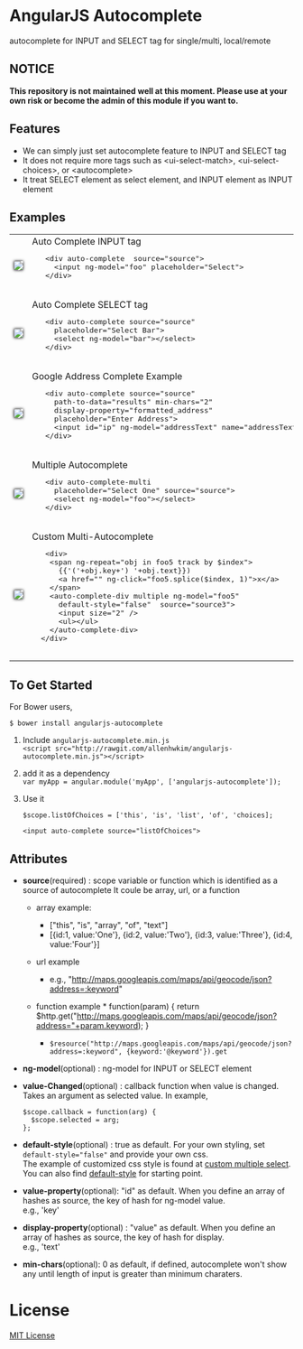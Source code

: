 AngularJS Autocomplete
======================
autocomplete for INPUT and SELECT tag for single/multi, local/remote

NOTICE
------
**This repository is not maintained well at this moment. Please use at your own risk or become the admin of this module if you want to.**

Features
--------

  * We can simply just set autocomplete feature to INPUT and SELECT tag
  * It does not require more tags such as &lt;ui-select-match>, &lt;ui-select-choices>, or &lt;autocomplete>
  * It treat SELECT element as select element, and INPUT element as INPUT element

Examples
----------
<table>
<tr>
 <td>
  <a href="http://rawgit.com/allenhwkim/angularjs-autocomplete/master/test/autocomplete.single.html">
   <img style="box-shadow:0 0 5px #000" src="http://imgur.com/pNye3wo.png" />
  </a>
 <td>
  Auto Complete INPUT tag
  <pre>
   &lt;div auto-complete  source="source">
     &lt;input ng-model="foo" placeholder="Select">
   &lt;/div>
  </pre>
 </td>
</tr>
<tr>
 <td>
  <a href="http://rawgit.com/allenhwkim/angularjs-autocomplete/master/test/autocomplete.single.html">
   <img style="box-shadow:0 0 5px #000" src="http://i.imgur.com/B30s4vN.png" />
  </a>
 <td>
  Auto Complete SELECT tag
  <pre>
   &lt;div auto-complete source="source" 
     placeholder="Select Bar">
     &lt;select ng-model="bar">&lt;/select>
   &lt;/div>
  </pre>
 </td>
</tr>
<tr>
 <td>
  <a href="http://rawgit.com/allenhwkim/angularjs-autocomplete/master/test/autocomplete.remote.html">
   <img style="box-shadow:0 0 5px #000" src="http://i.imgur.com/eYiaGAJ.png" />
  </a>
 <td>
  Google Address Complete Example
  <pre>
   &lt;div auto-complete source="source" 
     path-to-data="results" min-chars="2"
     display-property="formatted_address" 
     placeholder="Enter Address">
     &lt;input id="ip" ng-model="addressText" name="addressText">
   &lt;/div>
  </pre>
 </td>
</tr>
<tr>
 <td>
  <a href="http://rawgit.com/allenhwkim/angularjs-autocomplete/master/test/autocomplete.multi.html">
   <img style="box-shadow:0 0 5px #000" src="http://i.imgur.com/5rwjTaG.png" />
  </a>
 <td>
  Multiple Autocomplete
  <pre>
   &lt;div auto-complete-multi 
     placeholder="Select One" source="source"> 
     &lt;select ng-model="foo">&lt;/select>
   &lt;/div>
  </pre>
 </td>
</tr>
<tr>
 <td>
  <a href="http://rawgit.com/allenhwkim/angularjs-autocomplete/master/test/autocomplete.multi.custom.html">
   <img style="box-shadow:0 0 5px #000" src="http://i.imgur.com/Iq3RbcR.png" />
  </a>
 <td>
  Custom Multi-Autocomplete
  <pre>
   &lt;div>
    &lt;span ng-repeat="obj in foo5 track by $index">
      {{'('+obj.key+') '+obj.text}})
      &lt;a href="" ng-click="foo5.splice($index, 1)">x&lt;/a>
    &lt;/span>
    &lt;auto-complete-div multiple ng-model="foo5"
      default-style="false"  source="source3">
      &lt;input size="2" />
      &lt;ul>&lt;/ul>
    &lt;/auto-complete-div>
  &lt;/div>
  </pre>
 </td>
</tr>
</table>

To Get Started
--------------

For Bower users, 

  `$ bower install angularjs-autocomplete`

1. Include `angularjs-autocomplete.min.js`  
    `<script src="http://rawgit.com/allenhwkim/angularjs-autocomplete.min.js"></script>`

2. add it as a dependency  
    `var myApp = angular.module('myApp', ['angularjs-autocomplete']);`

3. Use it  

    `$scope.listOfChoices = ['this', 'is', 'list', 'of', 'choices];`

    `<input auto-complete source="listOfChoices">`


Attributes
--------

  * **source**(required) : scope variable or function which is identified as a source of autocomplete
    It coule be array, url, or a function

    * array example: 
      *  ["this", "is", "array", "of", "text"]
      * [{id:1, value:'One'}, {id:2, value:'Two'}, {id:3, value:'Three'}, {id:4, value:'Four'}]

    * url example
      * e.g., "http://maps.googleapis.com/maps/api/geocode/json?address=:keyword"

    * function example
      *
          function(param) { 
            return $http.get("http://maps.googleapis.com/maps/api/geocode/json?address="+param.keyword);
          }
      * `$resource("http://maps.googleapis.com/maps/api/geocode/json?address=:keyword", {keyword:'@keyword'}).get`

  * **ng-model**(optional) : ng-model for INPUT or SELECT element  
  * **value-Changed**(optional) : callback function when value is changed. Takes an argument as selected value.  In example,  

        $scope.callback = function(arg) {
          $scope.selected = arg;
        };

  * **default-style**(optional) : true as default. For your own styling, set `default-style="false"` and provide your own css.  
    The example of customized css style is found at [custom multiple select](https://rawgit.com/allenhwkim/angularjs-autocomplete/master/autocomplete.multi.custom.html).   
    You can also find [default-style](https://rawgit.com/allenhwkim/angularjs-autocomplete/master/default-style.css) for starting point.

  * **value-property**(optional): "id" as default. When you define an array of hashes as source, the key of hash for ng-model value.  
    e.g., 'key'
  * **display-property**(optional) : "value" as default. When you define an array of hashes as source, the key of hash for display.  
    e.g., 'text'
  * **min-chars**(optional): 0 as default, if defined, autocomplete won't show any until length of input is greater than minimum charaters.  


License
=======

  [MIT License](https://github.com/allenhwkim/angularjs-autocomplete/blob/master/LICENSE)
